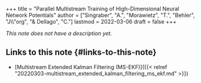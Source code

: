 +++
title = "Parallel Multistream Training of High-Dimensional Neural Network Potentials"
author = ["Singraber", "A.", "Morawietz", "T.", "Behler", "J\\\\\"org", "&amp; Dellago", "C."]
lastmod = 2022-03-06
draft = false
+++

_This note does not have a description yet._


## Links to this note {#links-to-this-note}

-   [Multistream Extended Kalman Filtering (MS-EKF)]({{< relref "20220303-multistream_extended_kalman_filtering_ms_ekf.md" >}})
